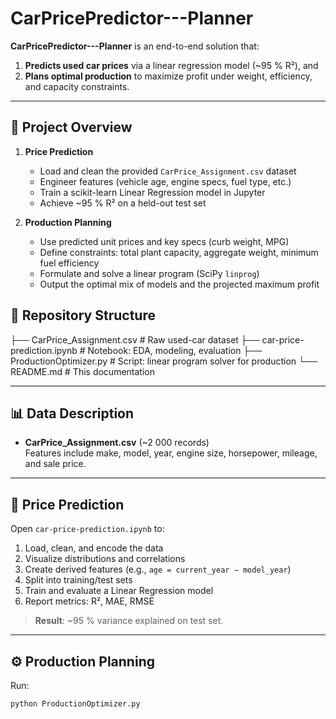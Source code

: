 # CarPricePredictor---Planner

**CarPricePredictor---Planner** is an end-to-end solution that:  
1. **Predicts used car prices** via a linear regression model (~95 % R²), and  
2. **Plans optimal production** to maximize profit under weight, efficiency, and capacity constraints.

---

## 🚀 Project Overview

1. **Price Prediction**  
   - Load and clean the provided `CarPrice_Assignment.csv` dataset  
   - Engineer features (vehicle age, engine specs, fuel type, etc.)  
   - Train a scikit-learn Linear Regression model in Jupyter  
   - Achieve ~95 % R² on a held-out test set  

2. **Production Planning**  
   - Use predicted unit prices and key specs (curb weight, MPG)  
   - Define constraints: total plant capacity, aggregate weight, minimum fuel efficiency  
   - Formulate and solve a linear program (SciPy `linprog`)  
   - Output the optimal mix of models and the projected maximum profit

## 📁 Repository Structure
├── CarPrice_Assignment.csv # Raw used-car dataset
├── car-price-prediction.ipynb # Notebook: EDA, modeling, evaluation
├── ProductionOptimizer.py # Script: linear program solver for production
└── README.md # This documentation


---

## 📊 Data Description

- **CarPrice_Assignment.csv** (~2 000 records)  
  Features include make, model, year, engine size, horsepower, mileage, and sale price.

---

## 🔧 Price Prediction

Open `car-price-prediction.ipynb` to:

1. Load, clean, and encode the data  
2. Visualize distributions and correlations  
3. Create derived features (e.g., `age = current_year − model_year`)  
4. Split into training/test sets  
5. Train and evaluate a Linear Regression model  
6. Report metrics: R², MAE, RMSE  

> **Result**: ~95 % variance explained on test set.

---

## ⚙️ Production Planning

Run:

```bash
python ProductionOptimizer.py

